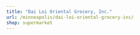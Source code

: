 ```yaml
---
title: "Dai Loi Oriental Grocery, Inc."
url: /minneapolis/dai-loi-oriental-grocery-inc/
shop: supermarket
---
```

